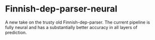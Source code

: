 # Finnish-dep-parser-neural
A new take on the trusty old Finnish-dep-parser. The current pipeline is fully neural and has a substantially better accuracy in all layers of prediction.
